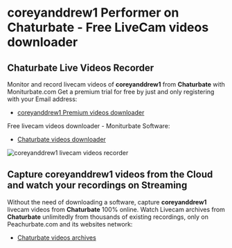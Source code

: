 # coreyanddrew1 Performer on Chaturbate - Free LiveCam videos downloader

## Chaturbate Live Videos Recorder

Monitor and record livecam videos of **coreyanddrew1** from **Chaturbate** with Moniturbate.com
Get a premium trial for free by just and only registering with your Email address:
* [coreyanddrew1 Premium videos downloader](https://moniturbate.com/request-demo-licence-key.html)

Free livecam videos downloader - Moniturbate Software:
* [Chaturbate videos downloader](https://moniturbate.com/moniturbate-download-software.html)

![coreyanddrew1 livecam videos recorder](https://peachurnet.com/templates/moniturbate-software.png)


## Capture coreyanddrew1 videos from the Cloud and watch your recordings on Streaming

Without the need of downloading a software, capture **coreyanddrew1** livecam videos from **Chaturbate** 100% online.
Watch Livecam archives from **Chaturbate** unlimitedly from thousands of existing recordings, only on Peachurbate.com and its websites network:
* [Chaturbate videos archives](https://peachurnet.com/)